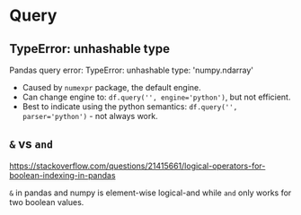 # Query

## TypeError: unhashable type
Pandas query error: TypeError: unhashable type: 'numpy.ndarray'
- Caused by `numexpr` package, the default engine. 
- Can change engine to: `df.query('', engine='python')`, but not efficient.
- Best to indicate using the python semantics: `df.query('', parser='python')` - not always work.

## `&` vs `and`
https://stackoverflow.com/questions/21415661/logical-operators-for-boolean-indexing-in-pandas

`&` in pandas and numpy is element-wise logical-and while `and` only works for two boolean values.
